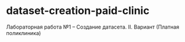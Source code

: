 # dataset-creation-paid-clinic
Лабораторная работа №1 – Создание датасета. II. Вариант (Платная поликлиника) 
